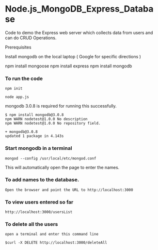# Node.js_MongoDB_Express_Database
Code to demo the Express web server which collects data from users and can do CRUD Operations.

Prerequisites

Install mongodb  on the local laptop ( Google for specific directions )

npm install mongoose
npm install express
npm install mongodb

### To run the code

	npm init

	node app.js


mongodb 3.0.8 is required for running this successfully.

	$ npm install mongodb@3.0.8
	npm WARN nodetest@1.0.0 No description
	npm WARN nodetest@1.0.0 No repository field.

	+ mongodb@3.0.8
	updated 1 package in 4.143s


### Start mongodb in a terminal

	mongod --config /usr/local/etc/mongod.conf


This will automatically open the page to enter the names.

### To add names to the database. 

	Open the browser and point the URL to http://localhost:3000

### To view users entered so far

	http://localhost:3000/usersList


### To delete all the users

	open a terminal and enter this command line

	$curl -X DELETE http://localhost:3000/deleteAll
